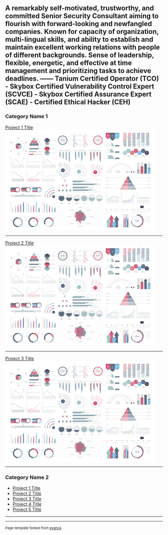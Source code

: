 ##
A remarkably self-motivated, trustworthy, and committed Senior Security Consultant aiming to flourish with forward-looking and newfangled companies. Known for capacity of organization, multi-lingual skills, and ability to establish and maintain excellent working relations with people of different backgrounds. Sense of leadership, flexible, energetic, and effective at time management and prioritizing tasks to achieve deadlines. —— Tanium Certified Operator (TCO) - Skybox Certified Vulnerability Control Expert (SCVCE) - Skybox Certified Assurance Expert (SCAE) - Certified Ethical Hacker (CEH)
---

### Category Name 1 

[Project 1 Title](/sample_page)
<img src="images/dummy_thumbnail.jpg?raw=true"/>

---
[Project 2 Title](/pdf/sample_presentation.pdf)
<img src="images/dummy_thumbnail.jpg?raw=true"/>

---
[Project 3 Title](http://example.com/)
<img src="images/dummy_thumbnail.jpg?raw=true"/>

---

### Category Name 2

- [Project 1 Title](http://example.com/)
- [Project 2 Title](http://example.com/)
- [Project 3 Title](http://example.com/)
- [Project 4 Title](http://example.com/)
- [Project 5 Title](http://example.com/)

---




---
<p style="font-size:11px">Page template forked from <a href="https://github.com/evanca/quick-portfolio">evanca</a></p>
<!-- Remove above link if you don't want to attibute -->
